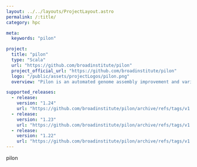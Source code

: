 ```yaml
---
layout: ../../layouts/ProjectLayout.astro
permalink: /:title/
category: hpc

meta:
  keywords: "pilon"

project:
  title: "pilon"
  type: "Scala"
  url: "https://github.com/broadinstitute/pilon"
  project_official_url: "https://github.com/broadinstitute/pilon"
  logo: "/public/assets/projectLogos/pilon.png"
  overview: "Pilon is an automated genome assembly improvement and variant detection tool"

supported_releases:
  - release:
    version: "1.24"
    url: "https://github.com/broadinstitute/pilon/archive/refs/tags/v1.24.tar.gz"
  - release:
    version: "1.23"
    url: "https://github.com/broadinstitute/pilon/archive/refs/tags/v1.23.tar.gz"
  - release:
    version: "1.22"
    url: "https://github.com/broadinstitute/pilon/archive/refs/tags/v1.22.tar.gz"
---
```


<p>pilon</p>

